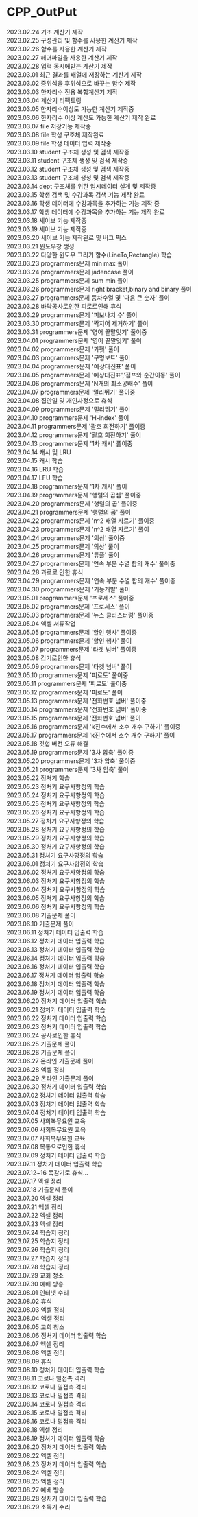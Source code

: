 # CPP_OutPut
2023.02.24 기초 계산기 제작  
2023.02.25 구성관리 및 함수를 사용한 계산기 제작  
2023.02.26 함수를 사용한 계산기 제작  
2023.02.27 헤더파일을 사용한 계산기 제작  
2023.02.28 입력 동시에받는 계산기 제작  
2023.03.01 최근 결과를 배열에 저장하는 계산기 제작  
2023.03.02 중위식을 후위식으로 바꾸는 함수 제작  
2023.03.03 한자리수 전용 복합계산기 제작  
2023.03.04 계산기 리팩토링  
2023.03.05 한자리수이상도 가능한 계산기 제작중  
2023.03.06 한자리수 이상 계산도 가능한 계산기 제작 완료  
2023.03.07 file 저장기능 제작중  
2023.03.08 file 학생 구조체 제작완료  
2023.03.09 file 학생 데이터 입력 제작중  
2023.03.10 student 구조체 생성 및 검색 제작중  
2023.03.11 student 구조체 생성 및 검색 제작중  
2023.03.12 student 구조체 생성 및 검색 제작중  
2023.03.13 student 구조체 생성 및 검색 제작중  
2023.03.14 dept 구조체를 위한 임시데이터 설계 및 제작중  
2023.03.15 학생 검색 및 수강과목 검색 기능 제작 완료  
2023.03.16 학생 데이터에 수강과목을 추가하는 기능 제작 중  
2023.03.17 학생 데이터에 수강과목을 추가하는 기능 제작 완료  
2023.03.18 세이브 기능 제작중  
2023.03.19 세이브 기능 제작중  
2023.03.20 세이브 기능 제작완료 및 버그 픽스  
2023.03.21 윈도우창 생성  
2023.03.22 다양한 윈도우 그리기 함수(LineTo,Rectangle) 학습  
2023.03.23 programmers문제 min max 풀이  
2023.03.24 programmers문제 jadencase 풀이  
2023.03.25 programmers문제 sum min 풀이  
2023.03.26 programmers문제 right bracket,binary and binary 풀이  
2023.03.27 programmers문제 등차수열 및 '다음 큰 숫자' 풀이  
2023.03.28 바닥공사로인한 피로로인해 휴식  
2023.03.29 programmers문제 '피보나치 수' 풀이  
2023.03.30 programmers문제 '짝지어 제거하기' 풀이  
2023.03.31 programmers문제 '영어 끝말잇기' 풀이중  
2023.04.01 programmers문제 '영어 끝말잇기' 풀이  
2023.04.02 programmers문제 '카펫' 풀이  
2023.04.03 programmers문제 '구명보트' 풀이  
2023.04.04 programmers문제 '예상대진표' 풀이  
2023.04.05 programmers문제 '예상대진표','점프와 순간이동' 풀이  
2023.04.06 programmers문제 'N개의 최소공배수' 풀이  
2023.04.07 programmers문제 '멀리뛰기' 풀이중  
2023.04.08 집안일 및 개인사정으로 휴식  
2023.04.09 programmers문제 '멀리뛰기' 풀이  
2023.04.10 programmers문제 'H-index' 풀이  
2023.04.11 programmers문제 '괄호 회전하기' 풀이중  
2023.04.12 programmers문제 '괄호 회전하기' 풀이  
2023.04.13 programmers문제 '1차 캐시' 풀이중  
2023.04.14 캐시 및 LRU  
2023.04.15 캐시 학습  
2023.04.16 LRU 학습  
2023.04.17 LFU 학습  
2023.04.18 programmers문제 '1차 캐시' 풀이  
2023.04.19 programmers문제 '행렬의 곱셈' 풀이중  
2023.04.20 programmers문제 '행렬의 곱' 풀이중  
2023.04.21 programmers문제 '행렬의 곱' 풀이  
2023.04.22 programmers문제 'n^2 배열 자르기' 풀이중  
2023.04.23 programmers문제 'n^2 배열 자르기' 풀이  
2023.04.24 programmers문제 '의상' 풀이중  
2023.04.25 programmers문제 '의상' 풀이  
2023.04.26 programmers문제 '튜플' 풀이  
2023.04.27 programmers문제 '연속 부분 수열 합의 개수' 풀이중  
2023.04.28 과로로 인한 휴식  
2023.04.29 programmers문제 '연속 부분 수열 합의 개수' 풀이중  
2023.04.30 programmers문제 '기능개발' 풀이  
2023.05.01 programmers문제 '프로세스' 풀이중  
2023.05.02 programmers문제 '프로세스' 풀이  
2023.05.03 programmers문제 '뉴스 클러스터링' 풀이중  
2023.05.04 액셀 서류작업  
2023.05.05 programmers문제 '할인 행사' 풀이중  
2023.05.06 programmers문제 '할인 행사' 풀이  
2023.05.07 programmers문제 '타겟 넘버' 풀이중  
2023.05.08 감기로인한 휴식  
2023.05.09 programmers문제 '타겟 넘버' 풀이     
2023.05.10 programmers문제 '피로도' 풀이중     
2023.05.11 programmers문제 '피로도' 풀이중     
2023.05.12 programmers문제 '피로도' 풀이     
2023.05.13 programmers문제 '전화번호 넘버' 풀이중     
2023.05.14 programmers문제 '전화번호 넘버' 풀이중     
2023.05.15 programmers문제 '전화번호 넘버' 풀이     
2023.05.16 programmers문제 'k진수에서 소수 개수 구하기' 풀이중  
2023.05.17 programmers문제 'k진수에서 소수 개수 구하기' 풀이  
2023.05.18 깃헙 버전 오류 해결  
2023.05.19 programmers문제 '3차 압축' 풀이중  
2023.05.20 programmers문제 '3차 압축' 풀이중  
2023.05.21 programmers문제 '3차 압축' 풀이  
2023.05.22 정처기 학습  
2023.05.23 정처기 요구사항정의 학습  
2023.05.24 정처기 요구사항정의 학습  
2023.05.25 정처기 요구사항정의 학습  
2023.05.26 정처기 요구사항정의 학습  
2023.05.27 정처기 요구사항정의 학습  
2023.05.28 정처기 요구사항정의 학습  
2023.05.29 정처기 요구사항정의 학습  
2023.05.30 정처기 요구사항정의 학습  
2023.05.31 정처기 요구사항정의 학습  
2023.06.01 정처기 요구사항정의 학습  
2023.06.02 정처기 요구사항정의 학습  
2023.06.03 정처기 요구사항정의 학습  
2023.06.04 정처기 요구사항정의 학습  
2023.06.05 정처기 요구사항정의 학습  
2023.06.06 정처기 요구사항정의 학습  
2023.06.08 기출문제 풀이  
2023.06.10 기출문제 풀이  
2023.06.11 정처기 데이터 입출력 학습  
2023.06.12 정처기 데이터 입출력 학습  
2023.06.13 정처기 데이터 입출력 학습  
2023.06.14 정처기 데이터 입출력 학습  
2023.06.16 정처기 데이터 입출력 학습  
2023.06.17 정처기 데이터 입출력 학습  
2023.06.18 정처기 데이터 입출력 학습  
2023.06.19 정처기 데이터 입출력 학습  
2023.06.20 정처기 데이터 입출력 학습  
2023.06.21 정처기 데이터 입출력 학습  
2023.06.22 정처기 데이터 입출력 학습  
2023.06.23 정처기 데이터 입출력 학습  
2023.06.24 공사로인한 휴식  
2023.06.25 기출문제 풀이  
2023.06.26 기출문제 풀이  
2023.06.27 온라인 기출문제 풀이  
2023.06.28 엑셀 정리  
2023.06.29 온라인 기출문제 풀이  
2023.06.30 정처기 데이터 입출력 학습  
2023.07.02 정처기 데이터 입출력 학습  
2023.07.03 정처기 데이터 입출력 학습  
2023.07.04 정처기 데이터 입출력 학습  
2023.07.05 사회복무요원 교육  
2023.07.06 사회복무요원 교육  
2023.07.07 사회복무요원 교육  
2023.07.08 복통으로인한 휴식  
2023.07.09 정처기 데이터 입출력 학습  
2023.07.11 정처기 데이터 입출력 학습  
2023.07.12~16 목감기로 휴식...  
2023.07.17 엑셀 정리  
2023.07.18 기출문제 풀이  
2023.07.20 엑셀 정리  
2023.07.21 엑셀 정리  
2023.07.22 엑셀 정리  
2023.07.23 엑셀 정리  
2023.07.24 학습지 정리  
2023.07.25 학습지 정리  
2023.07.26 학습지 정리  
2023.07.27 학습지 정리  
2023.07.28 학습지 정리  
2023.07.29 교회 청소  
2023.07.30 예배 방송  
2023.08.01 인터넷 수리  
2023.08.02 휴식  
2023.08.03 엑셀 정리  
2023.08.04 엑셀 정리  
2023.08.05 교회 청소  
2023.08.06 정처기 데이터 입출력 학습  
2023.08.07 엑셀 정리  
2023.08.08 엑셀 정리  
2023.08.09 휴식  
2023.08.10 정처기 데이터 입출력 학습  
2023.08.11 코로나 밀접촉 격리  
2023.08.12 코로나 밀접촉 격리  
2023.08.13 코로나 밀접촉 격리  
2023.08.14 코로나 밀접촉 격리  
2023.08.15 코로나 밀접촉 격리  
2023.08.16 코로나 밀접촉 격리  
2023.08.18 엑셀 정리  
2023.08.19 정처기 데이터 입출력 학습  
2023.08.20 정처기 데이터 입출력 학습  
2023.08.22 엑셀 정리  
2023.08.23 정처기 데이터 입출력 학습  
2023.08.24 엑셀 정리  
2023.08.25 엑셀 정리  
2023.08.27 예배 방송  
2023.08.28 정처기 데이터 입출력 학습  
2023.08.29 소독기 수리  
